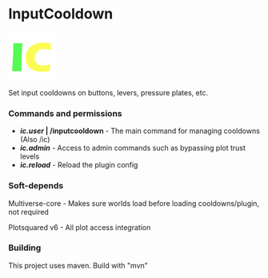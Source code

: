 # InputCooldown #

![InputCooldown icon](Assets/icon.png)

Set input cooldowns on buttons, levers, pressure plates, etc.

### Commands and permissions ###

- ***ic.user* | /inputcooldown** - The main command for managing cooldowns (Also /ic)
- ***ic.admin*** - Access to admin commands such as bypassing plot trust levels
- ***ic.reload*** - Reload the plugin config

### Soft-depends ###

Multiverse-core - Makes sure worlds load before loading cooldowns/plugin, not required

Plotsquared v6 - All plot access integration

### Building ###

This project uses maven. Build with "mvn"